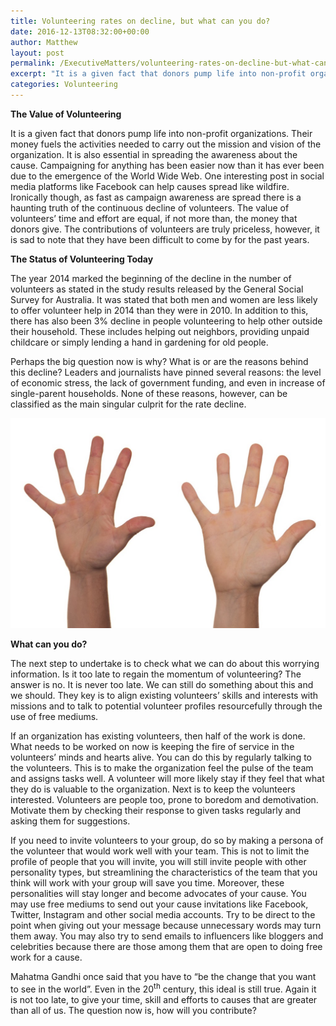 ```yaml
---
title: Volunteering rates on decline, but what can you do?
date: 2016-12-13T08:32:00+00:00
author: Matthew
layout: post
permalink: /ExecutiveMatters/volunteering-rates-on-decline-but-what-can-you-do/
excerpt: "It is a given fact that donors pump life into non-profit organizations. Their money fuels the activities needed to carry out the mission and vision of the organization."
categories: Volunteering
---
```

**The Value of Volunteering** 

It is a given fact that donors pump life into non-profit organizations. Their money fuels the activities needed to carry out the mission and vision of the organization. It is also essential in spreading the awareness about the cause. Campaigning for anything has been easier now than it has ever been due to the emergence of the World Wide Web. One interesting post in social media platforms like Facebook can help causes spread like wildfire. Ironically though, as fast as campaign awareness are spread there is a haunting truth of the continuous decline of volunteers. The value of volunteers’ time and effort are equal, if not more than, the money that donors give. The contributions of volunteers are truly priceless, however, it is sad to note that they have been difficult to come by for the past years. 

**The Status of Volunteering Today** 

The year 2014 marked the beginning of the decline in the number of volunteers as stated in the study results released by the General Social Survey for Australia. It was stated that both men and women are less likely to offer volunteer help in 2014 than they were in 2010. In addition to this, there has also been 3% decline in people volunteering to help other outside their household. These includes helping out neighbors, providing unpaid childcare or simply lending a hand in gardening for old people. 

Perhaps the big question now is why? What is or are the reasons behind this decline? Leaders and journalists have pinned several reasons: the level of economic stress, the lack of government funding, and even in increase of single-parent households. None of these reasons, however, can be classified as the main singular culprit for the rate decline. 

<img title="volunteer-422598_960_720" class="img-fluid" src="/content/posts/volunteer-422598_960_720.jpg" />

**What can you do?** 

The next step to undertake is to check what we can do about this worrying information. Is it too late to regain the momentum of volunteering? The answer is no. It is never too late. We can still do something about this and we should. They key is to align existing volunteers’ skills and interests with missions and to talk to potential volunteer profiles resourcefully through the use of free mediums. 

If an organization has existing volunteers, then half of the work is done. What needs to be worked on now is keeping the fire of service in the volunteers’ minds and hearts alive. You can do this by regularly talking to the volunteers. This is to make the organization feel the pulse of the team and assigns tasks well. A volunteer will more likely stay if they feel that what they do is valuable to the organization. Next is to keep the volunteers interested. Volunteers are people too, prone to boredom and demotivation. Motivate them by checking their response to given tasks regularly and asking them for suggestions. 

If you need to invite volunteers to your group, do so by making a persona of the volunteer that would work well with your team. This is not to limit the profile of people that you will invite, you will still invite people with other personality types, but streamlining the characteristics of the team that you think will work with your group will save you time. Moreover, these personalities will stay longer and become advocates of your cause. You may use free mediums to send out your cause invitations like Facebook, Twitter, Instagram and other social media accounts. Try to be direct to the point when giving out your message because unnecessary words may turn them away. You may also try to send emails to influencers like bloggers and celebrities because there are those among them that are open to doing free work for a cause. 

Mahatma Gandhi once said that you have to “be the change that you want to see in the world”. Even in the 20<sup>th</sup> century, this ideal is still true. Again it is not too late, to give your time, skill and efforts to causes that are greater than all of us. The question now is, how will you contribute?

